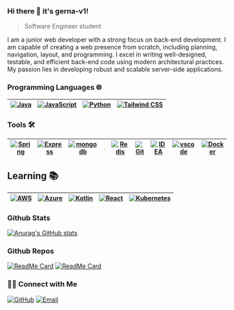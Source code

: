 
### Hi there 👋 it's gerna-v1!

> Software Engineer student

I am a junior web developer with a strong focus on back-end development. I am capable of creating a web presence from scratch, including planning, navigation, layout, and programming. I excel in writing well-designed, testable, and efficient back-end code using modern architectural practices. My passion lies in developing robust and scalable server-side applications.

### Programming Languages 🌐

| [<img src="https://cdn.jsdelivr.net/npm/programming-languages-logos/src/java/java.png" alt="Java" width="24">](https://www.java.com/) | [<img src="https://cdn.jsdelivr.net/npm/programming-languages-logos/src/javascript/javascript.png" alt="JavaScript" width="24">](https://www.javascript.com/) | [<img src="https://cdn.jsdelivr.net/npm/programming-languages-logos/src/python/python.png" alt="Python" width="24">](https://www.python.org/) | [<img src="https://cdn.jsdelivr.net/npm/programming-languages-logos/src/cpp/cpp.png" alt="Tailwind CSS" width="24">](https://learncpp.com/) |
|---|---|---|---|

### Tools 🛠️

| [<img src='https://cdn.jsdelivr.net/gh/devicons/devicon@latest/icons/spring/spring-original.svg' alt="Spring" width="24">](https://spring.io/) | [<img src='https://cdn.jsdelivr.net/gh/devicons/devicon@latest/icons/express/express-original.svg' alt="Express" width="24">](https://spring.io/) | [<img src='https://cdn.jsdelivr.net/gh/devicons/devicon@latest/icons/mongodb/mongodb-plain-wordmark.svg' alt="mongodb" width="24">](https://www.mongodb.com/) |  [<img src="https://raw.githubusercontent.com/github/explore/80688e429a7d4ef2fca1e82350fe8e3517d3494d/topics/firebase/firebase.png" alt="firebase" width="24">](https://firebase.google.com/) |  [<img src="https://cdn.jsdelivr.net/gh/devicons/devicon@latest/icons/redis/redis-original.svg" alt="Redis" width="24">](https://redis.io/) | [<img src="https://cdn.jsdelivr.net/gh/devicons/devicon@latest/icons/git/git-original-wordmark.svg" alt="Git" width="24">](https://git-scm.com/) |  [<img src="https://cdn.jsdelivr.net/gh/devicons/devicon@latest/icons/intellij/intellij-original.svg" alt="IDEA" width="24">](https://www.jetbrains.com/idea/) | [<img src="https://cdn.jsdelivr.net/gh/devicons/devicon@latest/icons/vscode/vscode-original.svg" alt="vscode" width="24">](https://code.visualstudio.com/) | [<img src="https://cdn.jsdelivr.net/gh/devicons/devicon@latest/icons/docker/docker-plain-wordmark.svg" alt="Docker" width="24">](https://docker.com/)  
|---|---|---|---|---|---|---|---|---|

## Learning 📚

| [<img src="https://cdn.jsdelivr.net/gh/devicons/devicon@latest/icons/amazonwebservices/amazonwebservices-original-wordmark.svg" alt="AWS" width="24">](https://aws.amazon.com/) | [<img src="https://cdn.jsdelivr.net/gh/devicons/devicon@latest/icons/azure/azure-original.svg" alt="Azure" width="24">](https://azure.microsoft.com/) | [<img src="https://cdn.jsdelivr.net/gh/devicons/devicon@latest/icons/kotlin/kotlin-original.svg" alt="Kotlin" width="24">](https://kotlinlang.org/) | [<img src="https://cdn.jsdelivr.net/gh/devicons/devicon@latest/icons/react/react-original.svg" alt="React" width="24">](https://reactjs.org/) | [<img src="https://cdn.jsdelivr.net/gh/devicons/devicon@latest/icons/kubernetes/kubernetes-original.svg" alt="Kubernetes" width="24">](https://kubernetes.io/) |
|---|---|---|---|---|

### Github Stats

[![Anurag's GitHub stats](https://github-readme-stats.vercel.app/api?username=gerna-v1)](https://github.com/gerna-v1/github-readme-stats)

### Github Repos

[![ReadMe Card](https://github-readme-stats.vercel.app/api/pin/?username=gerna-v1&repo=BankSystem&show_owner=true)](https://github.com/gerna-v1/BankSystem)
[![ReadMe Card](https://github-readme-stats.vercel.app/api/pin/?username=gerna-v1&repo=Pokedex&show_owner=true)](https://gerna-v1.github.io/Pokedex/)

### 🤝🏻 Connect with Me

[![GitHub](https://img.shields.io/badge/GitHub-%23121011.svg?logo=github&logoColor=white)](https://github.com/gerna-v1)
[![Email](https://img.shields.io/badge/Email-gerandnav05@gmail.com-blue?style=flat&logo=gmail)](mailto:gerandnav05@gmail.com)
